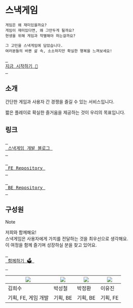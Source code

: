 # 스낵게임
```
게임은 왜 재미있을까요?
게임이 재미있다면, 왜 그만두게 될까요?
현생을 위해 게임과 작별해야 하는걸까요?

그 고민을 스낵게임에 담았습니다.
여러분들의 바쁜 삶 속, 소소하지만 확실한 행복을 느껴보세요!
```

[Service]: https://snackga.me
[<kbd> <br> 지금 시작하기 🍿 <br> </kbd>][Service]  

## 소개
간단한 게임과 사용자 간 경쟁을 즐길 수 있는 서비스입니다.

짧은 플레이로 확실한 즐거움을 제공하는 것이 우리의 목표입니다.

## 링크

[Blog]: https://blog.snackga.me
[FE]: https://github.com/snack-game/front
[BE]: https://github.com/snack-game/server

[<kbd> <br> 스낵게임 개발 블로그 <br> </kbd>][Blog]  

[<kbd> <br> FE Repository <br> </kbd>][FE]  

[<kbd> <br> BE Repository <br> </kbd>][BE]  

## 구성원
[Apply]: https://forms.gle/S9Lu185bVe4g8shh9
> [!NOTE]
> 저희와 함께해요!  
> 스낵게임은 사용자에게 가치를 전달하는 것을 최우선으로 생각해요.  
> 이 여정을 함께 즐기며 성장하실 분을 찾고 있어요.
> 
> [<kbd> <br> 함께하기 🗳️ <br> </kbd>][Apply]

| ![](https://avatars.githubusercontent.com/u/16986867?s=128)  |  ![](https://avatars.githubusercontent.com/u/39221443?s=128) | ![](https://avatars.githubusercontent.com/u/122357140?s=128) | ![](https://avatars.githubusercontent.com/u/87255462?s=128) |
|---|---|---|---|
| 김희수 | 박성철 | 박정환 | 이유진 |
| 기획, FE, 게임 개발 | 기획, BE | 기획, BE | 기획, FE |
